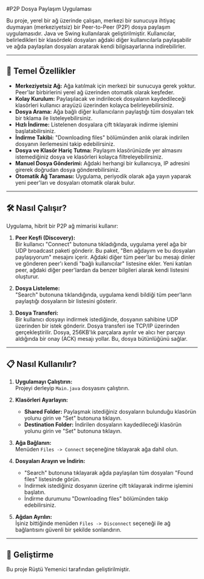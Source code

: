 #P2P Dosya Paylaşım Uygulaması

Bu proje, yerel bir ağ üzerinde çalışan, merkezi bir sunucuya ihtiyaç duymayan (merkeziyetsiz) bir Peer-to-Peer (P2P) dosya paylaşım uygulamasıdır. Java ve Swing kullanılarak geliştirilmiştir. Kullanıcılar, belirledikleri bir klasördeki dosyaları ağdaki diğer kullanıcılarla paylaşabilir ve ağda paylaşılan dosyaları aratarak kendi bilgisayarlarına indirebilirler.

---

## 🚀 Temel Özellikler

- **Merkeziyetsiz Ağ:** Ağa katılmak için merkezi bir sunucuya gerek yoktur. Peer'lar birbirlerini yerel ağ üzerinden otomatik olarak keşfeder.
- **Kolay Kurulum:** Paylaşılacak ve indirilecek dosyaların kaydedileceği klasörleri kullanıcı arayüzü üzerinden kolayca belirleyebilirsiniz.
- **Dosya Arama:** Ağa bağlı diğer kullanıcıların paylaştığı tüm dosyaları tek bir tıklama ile listeleyebilirsiniz.
- **Hızlı İndirme:** Listelenen dosyalara çift tıklayarak indirme işlemini başlatabilirsiniz.
- **İndirme Takibi:** "Downloading files" bölümünden anlık olarak indirilen dosyanın ilerlemesini takip edebilirsiniz.
- **Dosya ve Klasör Hariç Tutma:** Paylaşım klasörünüzde yer almasını istemediğiniz dosya ve klasörleri kolayca filtreleyebilirsiniz.
- **Manuel Dosya Gönderimi:** Ağdaki herhangi bir kullanıcıya, IP adresini girerek doğrudan dosya gönderebilirsiniz.
- **Otomatik Ağ Taraması:** Uygulama, periyodik olarak ağa yayın yaparak yeni peer'ları ve dosyaları otomatik olarak bulur.

---

## 🛠️ Nasıl Çalışır?

Uygulama, hibrit bir P2P ağ mimarisi kullanır:

1. **Peer Keşfi (Discovery):**  
   Bir kullanıcı "Connect" butonuna tıkladığında, uygulama yerel ağa bir UDP broadcast paketi gönderir. Bu paket, "Ben ağdayım ve bu dosyaları paylaşıyorum" mesajını içerir. Ağdaki diğer tüm peer'lar bu mesajı dinler ve gönderen peer'ı kendi "bağlı kullanıcılar" listesine ekler. Yeni katılan peer, ağdaki diğer peer'lardan da benzer bilgileri alarak kendi listesini oluşturur.

2. **Dosya Listeleme:**  
   "Search" butonuna tıklandığında, uygulama kendi bildiği tüm peer'ların paylaştığı dosyaların bir listesini gösterir.

3. **Dosya Transferi:**  
   Bir kullanıcı dosyayı indirmek istediğinde, dosyanın sahibine UDP üzerinden bir istek gönderir. Dosya transferi ise TCP/IP üzerinden gerçekleştirilir. Dosya, 256KB'lık parçalara ayrılır ve alıcı her parçayı aldığında bir onay (ACK) mesajı yollar. Bu, dosya bütünlüğünü sağlar.

---

## 📋 Nasıl Kullanılır?

1. **Uygulamayı Çalıştırın:**  
   Projeyi derleyip `Main.java` dosyasını çalıştırın.

2. **Klasörleri Ayarlayın:**  
   - **Shared Folder:** Paylaşmak istediğiniz dosyaların bulunduğu klasörün yolunu girin ve "Set" butonuna tıklayın.  
   - **Destination Folder:** İndirilen dosyaların kaydedileceği klasörün yolunu girin ve "Set" butonuna tıklayın.

3. **Ağa Bağlanın:**  
   Menüden `Files -> Connect` seçeneğine tıklayarak ağa dahil olun.

4. **Dosyaları Arayın ve İndirin:**  
   - "Search" butonuna tıklayarak ağda paylaşılan tüm dosyaları "Found files" listesinde görün.  
   - İndirmek istediğiniz dosyanın üzerine çift tıklayarak indirme işlemini başlatın.  
   - İndirme durumunu "Downloading files" bölümünden takip edebilirsiniz.

5. **Ağdan Ayrılın:**  
   İşiniz bittiğinde menüden `Files -> Disconnect` seçeneği ile ağ bağlantısını güvenli bir şekilde sonlandırın.

---

## 🔧 Geliştirme

Bu proje Rüştü Yemenici tarafından geliştirilmiştir.  

